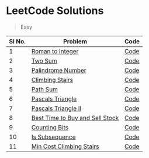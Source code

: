 # LeetCode Solutions

> Easy

| Sl No. | Problem                                                                                           | Code                                                        |
|--------|---------------------------------------------------------------------------------------------------|-------------------------------------------------------------|
| 1      | [Roman to Integer](https://leetcode.com/problems/roman-to-integer)                                | [Code](./src/roman_to_integer/Solution.java)                |
| 2      | [Two Sum](https://leetcode.com/problems/two-sum)                                                  | [Code](./src/two_sum/Solution.java)                         |
| 3      | [Palindrome Number](https://leetcode.com/problems/palindrome-number/)                             | [Code](./src/palindrome_number/Solution.java)               |
| 4      | [Climbing Stairs](https://leetcode.com/problems/climbing-stairs/)                                 | [Code](./src/climbing_stairs/Solution.java)                 |
| 5      | [Path Sum](https://leetcode.com/problems/path-sum/)                                               | [Code](./src/path_sum/Solution.java)                        | 
| 6      | [Pascals Triangle](https://leetcode.com/problems/pascals-triangle/)                               | [Code](./src/pascals_triangle/Solution.java)                | 
| 7      | [Pascals Triangle II](https://leetcode.com/problems/pascals-triangle-ii/)                         | [Code](./src/pascals_triangle_ii/Solution.java)             | 
| 8      | [Best Time to Buy and Sell Stock](https://leetcode.com/problems/best-time-to-buy-and-sell-stock/) | [Code](./src/best_time_to_buy_and_sell_stock/Solution.java) | 
| 9      | [Counting Bits](https://leetcode.com/problems/counting-bits/)                                     | [Code](./src/counting_bits/Solution.java)                   | 
| 10     | [Is Subsequence](https://leetcode.com/problems/is-subsequence/)                                   | [Code](./src/is_subsequence/Solution.java)                  | 
| 11     | [Min Cost Climbing Stairs](https://leetcode.com/problems/min-cost-climbing-stairs/)               | [Code](./src/min_cost_climbing_stairs/Solution.java)        | 

